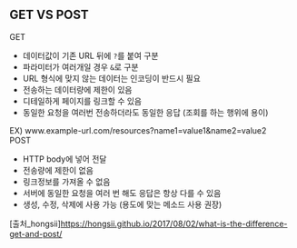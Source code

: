 ---
---
## GET VS POST

<div class="post-stitle">GET</div>
<ul>
    <li>데이터값이 기존 URL 뒤에 <code class="code">?</code>를 붙여 구분</li>
    <li>파라미터가 여러개일 경우 <code class="code">&</code>로 구분</li>
    <li>URL 형식에 맞지 않는 데이터는 인코딩이 반드시 필요</li>
    <li>전송하는 데이터량에 제한이 있음</li>
    <li>디테일하게 페이지를 링크할 수 있음</li>
    <li>동일한 요청을 여러번 전송하더라도 동일한 응답 (조회를 하는 행위에 용이)</li>
</ul>
EX) <span class="bg-yl">www.example-url.com/resources?name1=value1&name2=value2</span>

<div class="post-stitle">POST</div>
<ul>
    <li>HTTP body에 넣어 전달</li>
    <li>전송량에 제한이 없음</li>
    <li>링크정보를 가져올 수 없음</li>
    <li>서버에 동일한 요청을 여러 번 해도 응답은 항상 다를 수 있음</li>
    <li>생성, 수정, 삭제에 사용 가능 (용도에 맞는 메소드 사용 권장)</li>
</ul>

[출처_hongsii]https://hongsii.github.io/2017/08/02/what-is-the-difference-get-and-post/